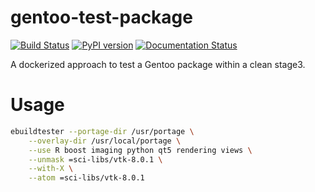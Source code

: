 # gentoo-test-package

[![Build Status](https://travis-ci.org/nicolasbock/gentoo-test-package.svg?branch=master)](https://travis-ci.org/nicolasbock/gentoo-test-package)
[![PyPI version](https://badge.fury.io/py/ebuildtester.svg)](https://badge.fury.io/py/ebuildtester)
[![Documentation Status](https://readthedocs.org/projects/ebuildtester/badge/?version=latest)](http://ebuildtester.readthedocs.io/en/latest/?badge=latest)

A dockerized approach to test a Gentoo package within a clean stage3.

Usage
=====

```bash
ebuildtester --portage-dir /usr/portage \
    --overlay-dir /usr/local/portage \
    --use R boost imaging python qt5 rendering views \
    --unmask =sci-libs/vtk-8.0.1 \
    --with-X \
    --atom =sci-libs/vtk-8.0.1
```
